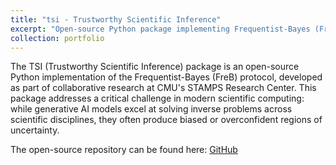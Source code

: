 ```yaml
---
title: "tsi - Trustworthy Scientific Inference"
excerpt: "Open-source Python package implementing Frequentist-Bayes (FreB) protocol for rigorous uncertainty quantification in AI-driven scientific inference<br/><img src='/images/code_screenshot.png'>"
collection: portfolio
---
```


The TSI (Trustworthy Scientific Inference) package is an open-source Python implementation of the Frequentist-Bayes (FreB) protocol, developed as part of collaborative research at CMU's STAMPS Research Center. This package addresses a critical challenge in modern scientific computing: while generative AI models excel at solving inverse problems across scientific disciplines, they often produce biased or overconfident regions of uncertainty.

The open-source repository can be found here: [GitHub](https://github.com/lee-group-cmu/tsi)
